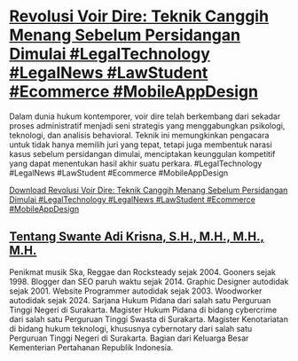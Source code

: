 # [Revolusi Voir Dire: Teknik Canggih Menang Sebelum Persidangan Dimulai #LegalTechnology #LegalNews #LawStudent #Ecommerce #MobileAppDesign](https://swanteadikrisna.com/legaltech/website/40/revolusi-voir-dire-teknik-canggih-menang-sebelum-persidangan/)

Dalam dunia hukum kontemporer, voir dire telah berkembang dari sekadar proses administratif menjadi seni strategis yang menggabungkan psikologi, teknologi, dan analisis behavioral. Teknik ini memungkinkan pengacara untuk tidak hanya memilih juri yang tepat, tetapi juga membentuk narasi kasus sebelum persidangan dimulai, menciptakan keunggulan kompetitif yang dapat menentukan hasil akhir suatu perkara. #LegalTechnology #LegalNews #LawStudent #Ecommerce #MobileAppDesign 

[Download Revolusi Voir Dire: Teknik Canggih Menang Sebelum Persidangan Dimulai #LegalTechnology #LegalNews #LawStudent #Ecommerce #MobileAppDesign](https://swanteadikrisna.com/legaltech/website/40/revolusi-voir-dire-teknik-canggih-menang-sebelum-persidangan/)


## [Tentang Swante Adi Krisna, S.H., M.H., M.H., M.H.](https://swanteadikrisna.com/)

Penikmat musik Ska, Reggae dan Rocksteady sejak 2004. Gooners sejak 1998. Blogger dan SEO paruh waktu sejak 2014. Graphic Designer autodidak sejak 2001. Website Programmer autodidak sejak 2003. Woodworker autodidak sejak 2024. Sarjana Hukum Pidana dari salah satu Perguruan Tinggi Negeri di Surakarta. Magister Hukum Pidana di bidang cybercrime dari salah satu Perguruan Tinggi Swasta di Surakarta. Magister Kenotariatan di bidang hukum teknologi, khususnya cybernotary dari salah satu Perguruan Tinggi Negeri di Surakarta. Bagian dari Keluarga Besar Kementerian Pertahanan Republik Indonesia.